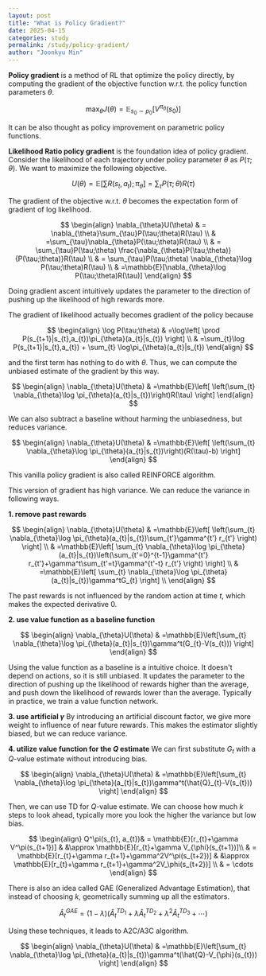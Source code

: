```yaml
---
layout: post
title: "What is Policy Gradient?"
date: 2025-04-15
categories: study
permalink: /study/policy-gradient/
author: "Joonkyu Min"
---
```

**Policy gradient** is a method of RL that optimize the policy directly, by computing the gradient of the objective function w.r.t. the policy function parameters $\theta$.

$$
\max_{\theta} J(\theta) = \mathbb{E}_{s_{0}\sim p_{0}}[V^{\pi_{\theta}}(s_{0})]
$$

It can be also thought as policy improvement on parametric policy functions.

**Likelihood Ratio policy gradient** is the foundation idea of policy gradient. 
Consider the likelihood of each trajectory under policy parameter $\theta$ as $P(\tau;\theta)$.
We want to maximize the following objective.

$$
U(\theta)=\mathbb{E}\left[ \sum R(s_{t},a_{t});\pi_{\theta} \right]=\sum_{\tau}P(\tau;\theta)R(\tau)
$$

The gradient of the objective w.r.t. $\theta$ becomes the expectation form of gradient of log likelihood.

$$
\begin{align}
\nabla_{\theta}U(\theta) & = \nabla_{\theta}\sum_{\tau}P(\tau;\theta)R(\tau)  \\
 & =\sum_{\tau}\nabla_{\theta}P(\tau;\theta)R(\tau) \\
& = \sum_{\tau}P(\tau;\theta) \frac{\nabla_{\theta}P(\tau;\theta)}{P(\tau;\theta)}R(\tau) \\
 & = \sum_{\tau}P(\tau;\theta) \nabla_{\theta}\log P(\tau;\theta)R(\tau) \\ 
 & =\mathbb{E}[\nabla_{\theta}\log P(\tau;\theta)R(\tau)]
\end{align}
$$

Doing gradient ascent intuitively updates the parameter to the direction of pushing up the likelihood of high rewards more.

The gradient of likelihood actually becomes gradient of the policy because

$$
\begin{align}
\log P(\tau;\theta) & =\log\left[ \prod P(s_{t+1}|s_{t},a_{t})\pi_{\theta}(a_{t}|s_{t}) \right] \\
 & =\sum_{t}\log P(s_{t+1}|s_{t},a_{t}) + \sum_{t} \log\pi_{\theta}(a_{t}|s_{t})
\end{align}
$$

and the first term has nothing to do with $\theta$.
Thus, we can compute the unbiased estimate of the gradient by this way.

$$
\begin{align}
\nabla_{\theta}U(\theta)
 & =\mathbb{E}\left[ \left(\sum_{t} \nabla_{\theta}\log \pi_{\theta}(a_{t}|s_{t})\right)R(\tau) \right]
\end{align}
$$

We can also subtract a baseline without harming the unbiasedness, but reduces variance.

$$
\begin{align}
\nabla_{\theta}U(\theta)
 & =\mathbb{E}\left[ \left(\sum_{t} \nabla_{\theta}\log \pi_{\theta}(a_{t}|s_{t})\right)(R(\tau)-b) \right]
\end{align}
$$

This vanilla policy gradient is also called REINFORCE algorithm.

This version of gradient has high variance.
We can reduce the variance in following ways.

**1. remove past rewards**

$$
\begin{align}
\nabla_{\theta}U(\theta)
 & =\mathbb{E}\left[ \left(\sum_{t} \nabla_{\theta}\log \pi_{\theta}(a_{t}|s_{t})\sum_{t'}\gamma^{t'} r_{t'} \right) \right] \\
 & =\mathbb{E}\left[ \sum_{t} \nabla_{\theta}\log \pi_{\theta}(a_{t}|s_{t})\left(\sum_{t'=0}^{t-1}\gamma^{t'} r_{t'}+\gamma^t\sum_{t'=t}\gamma^{t'-t} r_{t'} \right) \right] \\ 
 & =\mathbb{E}\left[ \sum_{t} \nabla_{\theta}\log \pi_{\theta}(a_{t}|s_{t})\gamma^tG_{t} \right] \\ 
\end{align}
$$

The past rewards is not influenced by the random action at time $t$, which makes the expected derivative 0.

**2. use value function as a baseline function**

$$
\begin{align}
\nabla_{\theta}U(\theta)
 & =\mathbb{E}\left[\sum_{t} \nabla_{\theta}\log \pi_{\theta}(a_{t}|s_{t})\gamma^t(G_{t}-V(s_{t})) \right]
\end{align}
$$

Using the value function as a baseline is a intuitive choice. It doesn't depend on actions, so it is still unbiased.
It updates the parameter to the direction of pushing up the likelihood of rewards higher than the average, and push down the likelihood of rewards lower than the average.
Typically in practice, we train a value function network.

**3. use artificial $\gamma$**
By introducing an artificial discount factor, we give more weight to influence of near future rewards. 
This makes the estimator slightly biased, but we can reduce variance.

**4. utilize value function for the $Q$ estimate**
We can first substitute $G_t$ with a $Q$-value estimate without introducing bias.

$$
\begin{align}
\nabla_{\theta}U(\theta)
 & =\mathbb{E}\left[\sum_{t} \nabla_{\theta}\log \pi_{\theta}(a_{t}|s_{t})\gamma^t(\hat{Q}_{t}-V(s_{t})) \right]
\end{align}
$$

Then, we can use TD for $Q$-value estimate.
We can choose how much $k$ steps to look ahead, typically more you look the higher the variance but low bias.

$$
\begin{align}
Q^\pi(s_{t}, a_{t})& = \mathbb{E}[r_{t}+\gamma V^\pi(s_{t+1})]  & &\approx \mathbb{E}[r_{t}+\gamma V_{\phi}(s_{t+1})]\\
 & = \mathbb{E}[r_{t}+\gamma r_{t+1}+\gamma^2V^\pi(s_{t+2})]   & &\approx \mathbb{E}[r_{t}+\gamma r_{t+1}+\gamma^2V_\phi(s_{t+2})] \\
 & = \cdots
\end{align}
$$

There is also an idea called GAE (Generalized Advantage Estimation), that instead of choosing $k$, geometrically summing up all the estimators.

$$
\hat{A}^{GAE}_{t}=(1-\lambda)(\hat{A}^{TD_{1}}_{t}+\lambda\hat{A}^{TD_{2}}_{t}+\lambda^2\hat{A}^{TD_{3}}_{t}+\cdots)
$$

Using these techniques, it leads to A2C/A3C algorithm.

$$
\begin{align}
\nabla_{\theta}U(\theta)
 & =\mathbb{E}\left[\sum_{t} \nabla_{\theta}\log \pi_{\theta}(a_{t}|s_{t})\gamma^t(\hat{Q}-V_{\phi}(s_{t})) \right]
\end{align}
$$
